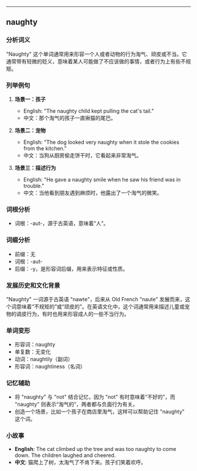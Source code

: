 
---------------
## naughty
### 分析词义
"Naughty" 这个单词通常用来形容一个人或者动物的行为淘气、顽皮或不当。它通常带有轻微的贬义，意味着某人可能做了不应该做的事情，或者行为上有些不规矩。

### 列举例句
1. **场景一：孩子**
   - English: "The naughty child kept pulling the cat's tail."
   - 中文：那个淘气的孩子一直揪猫的尾巴。

2. **场景二：宠物**
   - English: "The dog looked very naughty when it stole the cookies from the kitchen."
   - 中文：当狗从厨房偷走饼干时，它看起来非常淘气。

3. **场景三：描述行为**
   - English: "He gave a naughty smile when he saw his friend was in trouble."
   - 中文：当他看到朋友遇到麻烦时，他露出了一个淘气的微笑。

### 词根分析
- 词根：-aut-，源于古英语，意味着“人”。

### 词缀分析
- 前缀：无
- 词根：-aut-
- 后缀：-y，是形容词后缀，用来表示特征或性质。

### 发展历史和文化背景
"Naughty" 一词源于古英语 "nawte"，后来从 Old French "naute" 发展而来，这个词意味着“不规矩的”或“顽皮的”。在英语文化中，这个词通常用来描述儿童或宠物的调皮行为，有时也用来形容成人的一些不当行为。

### 单词变形
- 形容词：naughty
- 单复数：无变化
- 动词：naughtily（副词）
- 形容词：naughtiness（名词）

### 记忆辅助
- 将 "naughty" 与 "not" 结合记忆，因为 "not" 有时意味着“不好的”，而 "naughty" 则表示“淘气的”，两者都与负面行为有关。
- 创造一个场景，比如一个孩子在商店里淘气，这样可以帮助记住 "naughty" 这个词。

### 小故事
- **English**: The cat climbed up the tree and was too naughty to come down. The children laughed and cheered.
- **中文**: 猫爬上了树，太淘气了不肯下来。孩子们笑着欢呼。

